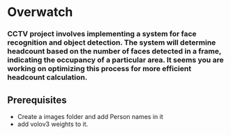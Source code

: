 # Overwatch


### CCTV project involves implementing a system for face recognition and object detection. The system will determine headcount based on the number of faces detected in a frame, indicating the occupancy of a particular area. It seems you are working on optimizing this process for more efficient headcount calculation.

## Prerequisites 
- Create a images folder and add Person names in it
- add volov3 weights to it.
